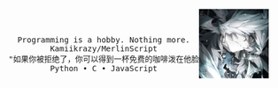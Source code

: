 <div align="center">
<img src="https://github.com/Kamiikrazy/Kamiikrazy/blob/main/assets/idk.jpg" width=25% align="right">
<br><br>
<pre>
    Programming is a hobby. Nothing more.
    Kamiikrazy/MerlinScript
    "如果你被拒绝了，你可以得到一杯免费的咖啡泼在他脸上"
    Python • C • JavaScript
</pre>
</div>
